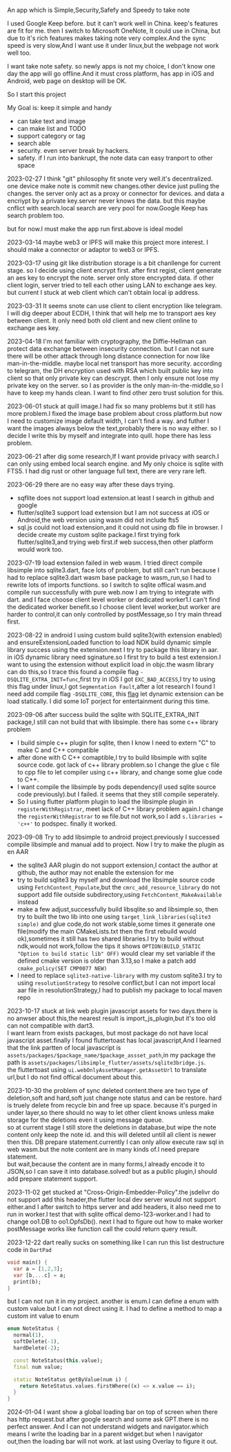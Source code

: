 An app which is Simple,Security,Safefy and Speedy to take note

I used Google Keep before. but it can't work well in China. keep's features are fit for me.
then I switch to Microsoft OneNote, It could use in China, but due to it's rich features makes taking note very complex.And the sync speed is very slow,And I want use it under linux,but the webpage not work well too.

I want take note safety. so newly apps is not my choice, I don't know one day the app will go offline.And it must cross platform, has app in iOS and Android, web page on desktop will be OK.

So I start this project

My Goal is: keep it simple and handy
   
* can take text and image
* can make list and TODO
* support category or tag
* search able
* security. even server break by hackers.
* safety. if I run into bankrupt, the note data can easy tranport to other space

2023-02-27
I think "git" philosophy fit snote very well.it's decentralized. one device make note is commit new changes.other device just pulling the changes.
the server only act as a proxy or connector for devices.
and data a encriypt by a private key.server never knows the data.
but this maybe cnflict with search.local search are very pool for now.Google Keep has search problem too.

but for now.I must make the app run first.above is ideal model

2023-03-14
maybe web3 or IPFS will make this project more interest. I should make a connector or adaptor to web3 or IPFS.

2023-03-17
using git like distribution storage is a bit chanllenge for current stage. so I decide using client encrypt first.
after first regist, client generate an aes key to encrypt the note. server only store encrypted data.
if other client login, server tried to tell each other using LAN to exchange aes key. but current I stuck at web client which can't obtain local ip address.

2023-03-31
It seems snote can use client to client encryption like telegram. I will dig deeper about ECDH, I think that will help me to transport aes key between client. It only need both old client and new client online to exchange aes key.

2023-04-18
I'm not familiar with cryptography, the Diffie-Hellman can protect data exchange between insecurity connection. but I can not sure there will be other attack through long distance connection for now like man-in-the-middle. 
maybe local net transport has more security.
according to telegram, the DH encryption used with RSA which built public key into client so that only private key can descrypt. then I only ensure not lose my private key on the server. so I as provider is the only man-in-the-middle,so I have to keep my hands clean.
I want to find other zero trust solution for this.

2023-06-01
stuck at quill image.I had fix so many problems but it still has more problem.I fixed the image base problem about cross platform.but now I need to customize image default width, I can't find a way. and futher I want the images always below the text,probably there is no way either. so I decide I write this by myself and integrate into quill. hope there has less problem.

2023-06-21
after dig some research,If I want provide privacy with search.I can only using embed local search engine. and My only choice is sqlite with FTS5.
I had dig rust or other language full text, there are very rare left.

2023-06-29
there are no easy way after these days trying.
* sqflite does not support load extension.at least I search in github and google
* flutter/sqlite3 support load extension but I am not success at iOS or Android,the web version using wasm did not include fts5
* sql.js could not load extension,and it could not using db file in browser.
I decide create my custom sqlite package.I first trying fork flutter/sqlite3,and trying web first.if web success,then other platform would work too.

2023-07-19
load extension failed in web wasm. I tried direct compile libsimple into sqlite3.dart, face lots of problem, but still can't run because I had to replace sqlite3.dart wasm base package to wasm_run,so I had to rewrite lots of imports functions.
so I switch to sqlite offical wasm.and compile run successfully with pure web.now I am trying to integrate with dart. and I face choose client level worker or dedicated worker1.I can't find the dedicated worker benefit.so I choose client level worker,but worker are harder to control,it can only controlled by postMessage,so I try main thread first.

2023-08-22
in android I using custom build sqlite3(with extension enabled) and ensureExtensionLoaded function to load NDK build dynamic simple library success using the extension.next I try to package this library in aar.
in iOS dynamic library need sginature.so I first try to build a test extension.I want to using the extension without explicit load in objc.the wasm library can do this,so I trace this found a compile flag `-DSQLITE_EXTRA_INIT=func`,first try in iOS I got `EXC_BAD_ACCESS`,I try to using this flag under linux,I got `Segmentation Fault`,after a lot research I found I need add compile flag `-DSQLITE_CORE`, this [flag](https://www.sqlite.org/loadext.html) let dynamic extension can be load statically.
I did some IoT porject for entertainment during this time.

2023-09-06
after success build the sqlite with SQLITE_EXTRA_INIT package,I still can not build that with libsimple. there has some c++ library problem
* I build simple c++ plugin for sqlite, then I know I need to extern "C" to make C and C++ compatible
* after done with C C++ comaptible,I try to build libsimple with sqlite source code. got lack of c++ library problem.so I change the glue c file to cpp file to let compiler using c++ library, and change some glue code to C++.
* I want compile the libsimple by pods dependency(I used sqlite source code previously).but I failed. it seems that they still compile seperately.
* So I using flutter platform plugin to load the libsimple plugin in `registerWithRegistrar`, meet lack of C++ library problem again.I change the `registerWithRegistrar` to `mm` file.but not work,so I add `s.libraries = 'c++'` to podspec. finally it worked.

2023-09-08
Try to add libsimple to android project.previously I successed compile libsimple and manual add to project. Now I try to make the plugin as en AAR
* the sqlite3 AAR plugin do not support extension,I contact the author at github, the author may not enable the extension for me
* try to build sqlite3 by myself and download the libsimple source code using `FetchContent_Populate`,but the `cmrc_add_resource_library` do not support add file outside subdirectory,using `FetchContent_MakeAvailable` instead
* make a few adjust,successfully build libsqlite.so and libsimple.so, then try to built the two lib into one using `target_link_libraries(sqlite3 simple)` and glue code,do not work stable,some times it generate one file(modify the main CMakeLists.txt then the first rebuild would ok),sometimes it still has two shared libraries.I try to build without ndk,would not work,follow the tips it shows `OPTION(BUILD_STATIC "Option to build static lib" OFF)` would clear my set variable if the defined cmake version is older than 3.13,so I make a patch add `cmake_policy(SET CMP0077 NEW)`
* I need to replace `sqlite3-native-library` with my custom sqlite3.I try to using `resolutionStrategy` to resolve conflict,but I can not import local aar file in resolutionStrategy,I had to publish my package to local maven repo

2023-10-17
stuck at link web plugin javascript assets for two days.there is no anwser about this,the nearest result is import_js_plugin,but it's too old can not compatible with dart3.  
I want learn from exists packages, but most package do not have local javascript asset.finally I found fluttertoast has local javascript,And I learned that the link partten of local javascript is `assets/packages/$package_name/$package_assset_path`,in my package the path is `assets/packages/libsimple_flutter/assets/sqlite3bridge.js`.  
the fluttertoast using `ui.webOnlyAssetManager.getAssetUrl` to translate url,but I do not find offical document about this.

2023-10-30
the problem of sync deleted content.there are two type of deletion,soft and hard,soft just change note status and can be restore. hard is truely delete from recycle bin and free up space.
because it's purged in under layer,so there should no way to let other client knows unless make storage for the deletions even it using message queue.  
so at current stage I still store the deletions in database,but wipe the note content only keep the note id. and this will deleted untill all client is newer then this.
DB prepare statement.currently I can only allow execute raw sql in web wasm.but the note content are in many kinds of.I need prepare statement.  
but wait,because the content are in many forms,I already encode it to JSON,so I can save it into database.solved! but as a public plugin,I should add prepare statement support.

2023-11-02
get stucked at "Cross-Origin-Embedder-Policy".the jsdelivr do not support add this header,the flutter local dev server would not support either.and I after switch to https server and add headers, it also need me to run in worker.I test that with sqlite offical demo-123-worker.and I had to change oo1.DB to oo1.OpfsDb().
next I had to figure out how to make worker postMessage works like function call the could return query result.

2023-12-22
dart really sucks on something.like I can run this list destructure code in `DartPad`
```dart
void main() {
  var a = [1,2,3];
  var [b,...c] = a;
  print(b);
}
```
but I can not run it in my project.
another is enum.I can define a enum with custom value.but I can not direct using it. I had to define a method to map a custom int value to enum
```dart
enum NoteStatus {
  normal(1),
  softDelete(-1),
  hardDelete(-2);

  const NoteStatus(this.value);
  final num value;

  static NoteStatus getByValue(num i) {
    return NoteStatus.values.firstWhere((x) => x.value == i);
  }
}
```

2024-01-04
I want show a global loading bar on top of screen when there has http request.but after google search and some ask GPT.there is no perfect answer.
And I can not understand widgets and navigator.which means I write the loading bar in a parent widget.but when I navigator out,then the loading bar will not work.
at last using Overlay to figure it out.